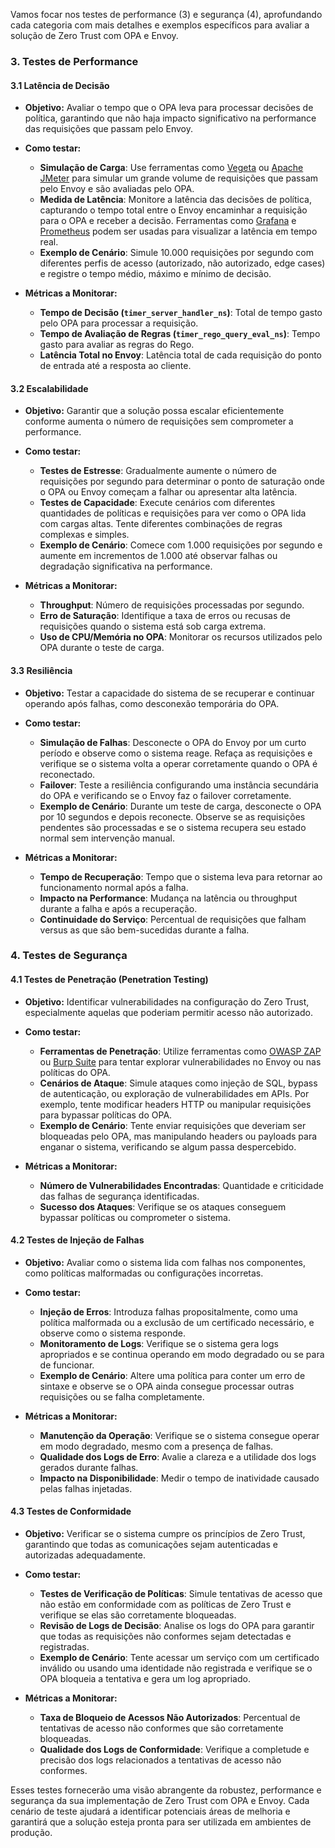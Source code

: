 Vamos focar nos testes de performance (3) e segurança (4), aprofundando cada categoria com mais detalhes e exemplos específicos para avaliar a solução de Zero Trust com OPA e Envoy.

### 3. **Testes de Performance**

#### 3.1 **Latência de Decisão**
- **Objetivo:** Avaliar o tempo que o OPA leva para processar decisões de política, garantindo que não haja impacto significativo na performance das requisições que passam pelo Envoy.
  
- **Como testar:**
  - **Simulação de Carga**: Use ferramentas como [Vegeta](https://github.com/tsenart/vegeta) ou [Apache JMeter](https://jmeter.apache.org/) para simular um grande volume de requisições que passam pelo Envoy e são avaliadas pelo OPA.
  - **Medida de Latência**: Monitore a latência das decisões de política, capturando o tempo total entre o Envoy encaminhar a requisição para o OPA e receber a decisão. Ferramentas como [Grafana](https://grafana.com/) e [Prometheus](https://prometheus.io/) podem ser usadas para visualizar a latência em tempo real.
  - **Exemplo de Cenário**: Simule 10.000 requisições por segundo com diferentes perfis de acesso (autorizado, não autorizado, edge cases) e registre o tempo médio, máximo e mínimo de decisão.

- **Métricas a Monitorar:**
  - **Tempo de Decisão (`timer_server_handler_ns`)**: Total de tempo gasto pelo OPA para processar a requisição.
  - **Tempo de Avaliação de Regras (`timer_rego_query_eval_ns`)**: Tempo gasto para avaliar as regras do Rego.
  - **Latência Total no Envoy**: Latência total de cada requisição do ponto de entrada até a resposta ao cliente.

#### 3.2 **Escalabilidade**
- **Objetivo:** Garantir que a solução possa escalar eficientemente conforme aumenta o número de requisições sem comprometer a performance.

- **Como testar:**
  - **Testes de Estresse**: Gradualmente aumente o número de requisições por segundo para determinar o ponto de saturação onde o OPA ou Envoy começam a falhar ou apresentar alta latência.
  - **Testes de Capacidade**: Execute cenários com diferentes quantidades de políticas e requisições para ver como o OPA lida com cargas altas. Tente diferentes combinações de regras complexas e simples.
  - **Exemplo de Cenário**: Comece com 1.000 requisições por segundo e aumente em incrementos de 1.000 até observar falhas ou degradação significativa na performance.

- **Métricas a Monitorar:**
  - **Throughput**: Número de requisições processadas por segundo.
  - **Erro de Saturação**: Identifique a taxa de erros ou recusas de requisições quando o sistema está sob carga extrema.
  - **Uso de CPU/Memória no OPA**: Monitorar os recursos utilizados pelo OPA durante o teste de carga.

#### 3.3 **Resiliência**
- **Objetivo:** Testar a capacidade do sistema de se recuperar e continuar operando após falhas, como desconexão temporária do OPA.

- **Como testar:**
  - **Simulação de Falhas**: Desconecte o OPA do Envoy por um curto período e observe como o sistema reage. Refaça as requisições e verifique se o sistema volta a operar corretamente quando o OPA é reconectado.
  - **Failover**: Teste a resiliência configurando uma instância secundária do OPA e verificando se o Envoy faz o failover corretamente.
  - **Exemplo de Cenário**: Durante um teste de carga, desconecte o OPA por 10 segundos e depois reconecte. Observe se as requisições pendentes são processadas e se o sistema recupera seu estado normal sem intervenção manual.

- **Métricas a Monitorar:**
  - **Tempo de Recuperação**: Tempo que o sistema leva para retornar ao funcionamento normal após a falha.
  - **Impacto na Performance**: Mudança na latência ou throughput durante a falha e após a recuperação.
  - **Continuidade do Serviço**: Percentual de requisições que falham versus as que são bem-sucedidas durante a falha.

### 4. **Testes de Segurança**

#### 4.1 **Testes de Penetração (Penetration Testing)**
- **Objetivo:** Identificar vulnerabilidades na configuração do Zero Trust, especialmente aquelas que poderiam permitir acesso não autorizado.

- **Como testar:**
  - **Ferramentas de Penetração**: Utilize ferramentas como [OWASP ZAP](https://www.zaproxy.org/) ou [Burp Suite](https://portswigger.net/burp) para tentar explorar vulnerabilidades no Envoy ou nas políticas do OPA.
  - **Cenários de Ataque**: Simule ataques como injeção de SQL, bypass de autenticação, ou exploração de vulnerabilidades em APIs. Por exemplo, tente modificar headers HTTP ou manipular requisições para bypassar políticas do OPA.
  - **Exemplo de Cenário**: Tente enviar requisições que deveriam ser bloqueadas pelo OPA, mas manipulando headers ou payloads para enganar o sistema, verificando se algum passa despercebido.

- **Métricas a Monitorar:**
  - **Número de Vulnerabilidades Encontradas**: Quantidade e criticidade das falhas de segurança identificadas.
  - **Sucesso dos Ataques**: Verifique se os ataques conseguem bypassar políticas ou comprometer o sistema.

#### 4.2 **Testes de Injeção de Falhas**
- **Objetivo:** Avaliar como o sistema lida com falhas nos componentes, como políticas malformadas ou configurações incorretas.

- **Como testar:**
  - **Injeção de Erros**: Introduza falhas propositalmente, como uma política malformada ou a exclusão de um certificado necessário, e observe como o sistema responde.
  - **Monitoramento de Logs**: Verifique se o sistema gera logs apropriados e se continua operando em modo degradado ou se para de funcionar.
  - **Exemplo de Cenário**: Altere uma política para conter um erro de sintaxe e observe se o OPA ainda consegue processar outras requisições ou se falha completamente.

- **Métricas a Monitorar:**
  - **Manutenção da Operação**: Verifique se o sistema consegue operar em modo degradado, mesmo com a presença de falhas.
  - **Qualidade dos Logs de Erro**: Avalie a clareza e a utilidade dos logs gerados durante falhas.
  - **Impacto na Disponibilidade**: Medir o tempo de inatividade causado pelas falhas injetadas.

#### 4.3 **Testes de Conformidade**
- **Objetivo:** Verificar se o sistema cumpre os princípios de Zero Trust, garantindo que todas as comunicações sejam autenticadas e autorizadas adequadamente.

- **Como testar:**
  - **Testes de Verificação de Políticas**: Simule tentativas de acesso que não estão em conformidade com as políticas de Zero Trust e verifique se elas são corretamente bloqueadas.
  - **Revisão de Logs de Decisão**: Analise os logs do OPA para garantir que todas as requisições não conformes sejam detectadas e registradas.
  - **Exemplo de Cenário**: Tente acessar um serviço com um certificado inválido ou usando uma identidade não registrada e verifique se o OPA bloqueia a tentativa e gera um log apropriado.

- **Métricas a Monitorar:**
  - **Taxa de Bloqueio de Acessos Não Autorizados**: Percentual de tentativas de acesso não conformes que são corretamente bloqueadas.
  - **Qualidade dos Logs de Conformidade**: Verifique a completude e precisão dos logs relacionados a tentativas de acesso não conformes.

Esses testes fornecerão uma visão abrangente da robustez, performance e segurança da sua implementação de Zero Trust com OPA e Envoy. Cada cenário de teste ajudará a identificar potenciais áreas de melhoria e garantirá que a solução esteja pronta para ser utilizada em ambientes de produção.